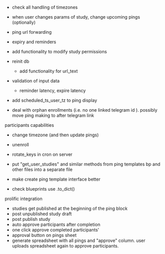 
- check all handling of timezones
- when user changes params of study, change upcoming pings (optionally)
- ping url forwarding
- expiry and reminders
- add functionality to modify study permissions
- reinit db 
    - add functionality for url_text

- validation of input data
    - reminder latency, expire latency

- add scheduled_ts_user_tz to ping display

- deal with orphan enrollments (i.e. no one linked telegram id ). possibly move ping making to after telegram link

participants capabilities
- change timezone (and then update pings)
- unenroll

- rotate_keys in cron on server

- put "get_user_studies" and similar methods from ping templates bp and other files into a separate file

- make create ping template interface better

- check blueprints use .to_dict()

prolific integration
- studies get published at the beginning of the ping block
- post unpublished study draft
- post publish study
- auto approve participants after completion
- one click approve completed participants'
- approval button on pings sheet
- generate spreadsheet with all pings and "approve" column. user uploads spreadsheet again to approve participants.